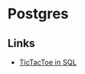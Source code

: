 # Postgres

## Links

-   [TicTacToe in SQL](https://bitbucket.org/snippets/mariusz-krynski/bedBGK/tic-tac-toesql)
